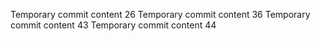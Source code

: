 Temporary commit content 26
Temporary commit content 36
Temporary commit content 43
Temporary commit content 44
